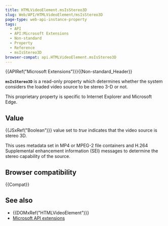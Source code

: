 ```yaml
---
title: HTMLVideoElement.msIsStereo3D
slug: Web/API/HTMLVideoElement/msIsStereo3D
page-type: web-api-instance-property
tags:
  - API
  - API:Microsoft Extensions
  - Non-standard
  - Property
  - Reference
  - msIsStereo3D
browser-compat: api.HTMLVideoElement.msIsStereo3D
---
```

{{APIRef("Microsoft Extensions")}}{{Non-standard_Header}}

**`msIsStereo3D`** is a read-only property which determines
whether the system considers the loaded video source to be stereo 3-D or not.

This proprietary property is specific to Internet Explorer and Microsoft Edge.

## Value

{{JSxRef("Boolean")}} value set to _true_ indicates that the video source is
stereo 3D.

This uses metadata set in MP4 or MPEG-2 file containers and H.264 Supplemental
enhancement information (SEI) messages to determine the stereo capability of the source.

## Browser compatibility

{{Compat}}

## See also

- {{DOMxRef("HTMLVideoElement")}}
- [Microsoft API extensions](/en-US/docs/Web/API/Microsoft_Extensions)
